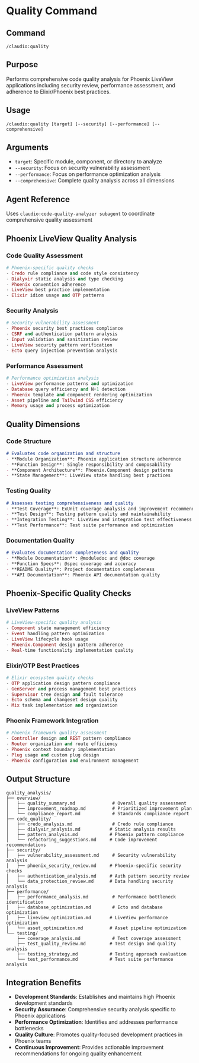 # Quality Command

## Command
`/claudio:quality`

## Purpose
Performs comprehensive code quality analysis for Phoenix LiveView applications including security review, performance assessment, and adherence to Elixir/Phoenix best practices.

## Usage
```
/claudio:quality [target] [--security] [--performance] [--comprehensive]
```

## Arguments
- `target`: Specific module, component, or directory to analyze
- `--security`: Focus on security vulnerability assessment
- `--performance`: Focus on performance optimization analysis
- `--comprehensive`: Complete quality analysis across all dimensions

## Agent Reference
Uses `claudio:code-quality-analyzer subagent` to coordinate comprehensive quality assessment

## Phoenix LiveView Quality Analysis

### Code Quality Assessment
```elixir
# Phoenix-specific quality checks
- Credo rule compliance and code style consistency
- Dialyxir static analysis and type checking
- Phoenix convention adherence
- LiveView best practice implementation
- Elixir idiom usage and OTP patterns
```

### Security Analysis
```elixir
# Security vulnerability assessment
- Phoenix security best practices compliance
- CSRF and authentication pattern analysis
- Input validation and sanitization review
- LiveView security pattern verification
- Ecto query injection prevention analysis
```

### Performance Assessment
```elixir
# Performance optimization analysis
- LiveView performance patterns and optimization
- Database query efficiency and N+1 detection
- Phoenix template and component rendering optimization
- Asset pipeline and Tailwind CSS efficiency
- Memory usage and process optimization
```

## Quality Dimensions

### Code Structure
```markdown
# Evaluates code organization and structure
- **Module Organization**: Phoenix application structure adherence
- **Function Design**: Single responsibility and composability
- **Component Architecture**: Phoenix.Component design patterns
- **State Management**: LiveView state handling best practices
```

### Testing Quality
```markdown
# Assesses testing comprehensiveness and quality
- **Test Coverage**: ExUnit coverage analysis and improvement recommendations
- **Test Design**: Testing pattern quality and maintainability
- **Integration Testing**: LiveView and integration test effectiveness
- **Test Performance**: Test suite performance and optimization
```

### Documentation Quality
```markdown
# Evaluates documentation completeness and quality
- **Module Documentation**: @moduledoc and @doc coverage
- **Function Specs**: @spec coverage and accuracy
- **README Quality**: Project documentation completeness
- **API Documentation**: Phoenix API documentation quality
```

## Phoenix-Specific Quality Checks

### LiveView Patterns
```elixir
# LiveView-specific quality analysis
- Component state management efficiency
- Event handling pattern optimization
- LiveView lifecycle hook usage
- Phoenix.Component design pattern adherence
- Real-time functionality implementation quality
```

### Elixir/OTP Best Practices
```elixir
# Elixir ecosystem quality checks  
- OTP application design pattern compliance
- GenServer and process management best practices
- Supervisor tree design and fault tolerance
- Ecto schema and changeset design quality
- Mix task implementation and organization
```

### Phoenix Framework Integration
```elixir
# Phoenix framework quality assessment
- Controller design and REST pattern compliance
- Router organization and route efficiency
- Phoenix context boundary implementation
- Plug usage and custom plug design
- Phoenix configuration and environment management
```

## Output Structure
```
quality_analysis/
├── overview/
│   ├── quality_summary.md              # Overall quality assessment
│   ├── improvement_roadmap.md          # Prioritized improvement plan
│   └── compliance_report.md            # Standards compliance report
├── code_quality/
│   ├── credo_analysis.md               # Credo rule compliance
│   ├── dialyxir_analysis.md           # Static analysis results
│   ├── pattern_analysis.md            # Phoenix pattern compliance
│   └── refactoring_suggestions.md     # Code improvement recommendations
├── security/
│   ├── vulnerability_assessment.md     # Security vulnerability analysis
│   ├── phoenix_security_review.md     # Phoenix-specific security checks
│   ├── authentication_analysis.md     # Auth pattern security review
│   └── data_protection_review.md      # Data handling security analysis
├── performance/
│   ├── performance_analysis.md         # Performance bottleneck identification
│   ├── database_optimization.md        # Ecto and database optimization
│   ├── liveview_optimization.md       # LiveView performance optimization
│   └── asset_optimization.md          # Asset pipeline optimization
└── testing/
    ├── coverage_analysis.md            # Test coverage assessment
    ├── test_quality_review.md         # Test design and quality analysis
    ├── testing_strategy.md            # Testing approach evaluation
    └── test_performance.md            # Test suite performance analysis
```

## Integration Benefits
- **Development Standards**: Establishes and maintains high Phoenix development standards
- **Security Assurance**: Comprehensive security analysis specific to Phoenix applications
- **Performance Optimization**: Identifies and addresses performance bottlenecks
- **Quality Culture**: Promotes quality-focused development practices in Phoenix teams
- **Continuous Improvement**: Provides actionable improvement recommendations for ongoing quality enhancement